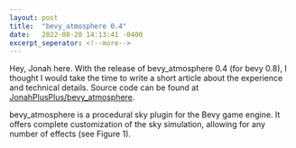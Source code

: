 ```yaml
---
layout: post
title:  "bevy_atmosphere 0.4"
date:   2022-08-20 14:13:41 -0400
excerpt_seperator: <!--more-->
---
```

Hey, Jonah here. With the release of bevy_atmosphere 0.4 (for bevy 0.8), I thought I would take the time to write a short article about the experience and technical details. Source code can be found at [JonahPlusPlus/bevy_atmosphere]("https://github.com/JonahPlusPlus/bevy_atmosphere").

<!--more-->

bevy_atmosphere is a procedural sky plugin for the Bevy game engine. It offers complete customization of the sky simulation, allowing for any number of effects (see Figure 1).